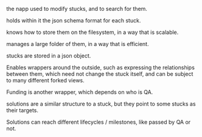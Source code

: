 the napp used to modify stucks, and to search for them.

holds within it the json schema format for each stuck.

knows how to store them on the filesystem, in a way that is scalable.

manages a large folder of them, in a way that is efficient.

stucks are stored in a json object.

Enables wrappers around the outside, such as expressing the relationships
between them, which need not change the stuck itself, and can be subject to many
different forked views.

Funding is another wrapper, which depends on who is QA.

solutions are a similar structure to a stuck, but they point to some stucks as
their targets.

Solutions can reach different lifecycles / milestones, like passed by QA or not.

